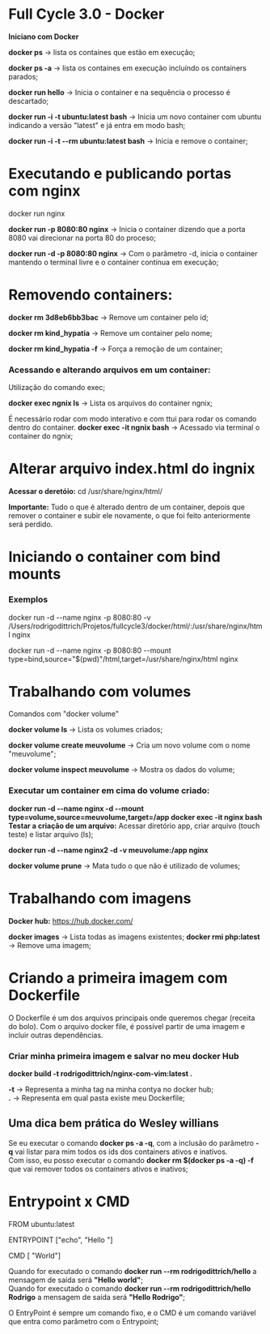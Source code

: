 # Full Cycle 3.0 - Docker

**Iniciano com Docker**

**docker ps** -> lista os containes que estão em execução;

**docker ps -a** -> lista os containes em execução incluíndo os containers parados;

**docker run hello** -> Inicia o container e na sequência o processo é descartado;

**docker run -i -t ubuntu:latest bash** -> Inicia um novo container com ubuntu indicando a versão "latest" e já entra em modo bash;

**docker run -i -t --rm ubuntu:latest bash** -> Inicia e remove o container;

# Executando e publicando portas com nginx

docker run nginx

**docker run -p 8080:80 nginx** -> Inicia o container dizendo que a porta 8080 vai direcionar na porta 80 do proceso;

**docker run -d -p 8080:80 nginx** -> Com o parâmetro -d, inicia o container mantendo o terminal livre e o container continua em execução;

# Removendo containers:

**docker rm 3d8eb6bb3bac** -> Remove um container pelo id;

**docker rm kind_hypatia** -> Remove um container pelo nome;

**docker rm kind_hypatia -f** -> Força a remoção de um container;

### Acessando e alterando arquivos em um container:

Utilização do comando exec;

**docker exec ngnix ls** -> Lista os arquivos do container ngnix;

É necessário rodar com modo interativo e com ttui para rodar os comando dentro do container.
**docker exec -it ngnix bash** -> Acessado via terminal o container do ngnix;


# Alterar arquivo index.html do ingnix

**Acessar o deretóio:** cd /usr/share/nginx/html/

**Importante:** Tudo o que é alterado dentro de um container, depois que remover o container e subir ele novamente, o que foi feito anteriormente será perdido.

# Iniciando o container com bind mounts
### Exemplos
docker run -d --name nginx -p 8080:80 -v /Users/rodrigodittrich/Projetos/fullcycle3/docker/html/:/usr/share/nginx/html nginx

docker run -d --name nginx -p 8080:80 --mount type=bind,source="$(pwd)"/html,target=/usr/share/nginx/html nginx

# Trabalhando com volumes
Comandos com "docker volume"

**docker volume ls** -> Lista os volumes criados;

**docker volume create meuvolume** -> Cria um novo volume com o nome "meuvolume";

**docker volume inspect meuvolume** -> Mostra os dados do volume;

### Executar um container em cima do volume criado:
**docker run -d --name nginx -d --mount type=volume,source=meuvolume,target=/app docker exec -it nginx bash**   
**Testar a criação de um arquivo:** Acessar diretório app, criar arquivo (touch teste) e listar arquivo (ls);

**docker run -d --name nginx2 -d -v meuvolume:/app nginx**

**docker volume prune** -> Mata tudo o que não é utilizado de volumes;

# Trabalhando com imagens
**Docker hub:** https://hub.docker.com/

**docker images** -> Lista todas as imagens existentes;
**docker rmi php:latest** -> Remove uma imagem;

# Criando a primeira imagem com Dockerfile

O Dockerfile é um dos arquivos principais onde queremos chegar (receita do bolo). Com o arquivo docker file, é possível partir de uma imagem e incluir outras dependências.

### Criar minha primeira imagem e salvar no meu docker Hub

**docker build -t rodrigodittrich/nginx-com-vim:latest .**

**-t** -> Representa a minha tag na minha contya no docker hub;  
**.** -> Representa em qual pasta existe meu Dockerfile;

## Uma dica bem prática do Wesley willians
Se eu executar o comando **docker ps -a -q**, com a inclusão do parâmetro **-q** vai listar para mim todos os ids dos containers ativos e inativos.  
Com isso, eu posso executar o comando **docker rm $(docker ps -a -q) -f** que vai remover todos os containers ativos e inativos;

# Entrypoint x CMD
FROM ubuntu:latest

ENTRYPOINT ["echo", "Hello "]

CMD [ "World"]

Quando for executado o comando **docker run --rm rodrigodittrich/hello** a mensagem de saída será **"Hello world"**;  
Quando for executado o comando **docker run --rm rodrigodittrich/hello Rodrigo** a mensagem de saída será **"Hello Rodrigo"**;  

O EntryPoint é sempre um comando fixo, e o CMD é um comando variável que entra como parâmetro com o Entrypoint;
